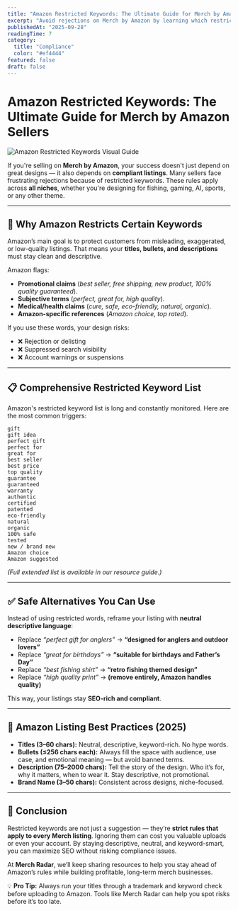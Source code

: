 ```yaml
---
title: "Amazon Restricted Keywords: The Ultimate Guide for Merch by Amazon Sellers"
excerpt: "Avoid rejections on Merch by Amazon by learning which restricted keywords to stay away from and what safe alternatives to use."
publishedAt: "2025-09-28"
readingTime: 7
category:
  title: "Compliance"
  color: "#ef4444"
featured: false
draft: false
---
```


# Amazon Restricted Keywords: The Ultimate Guide for Merch by Amazon Sellers

![Amazon Restricted Keywords Visual Guide](/images/blog/amazon-restricted-keywords.png)

If you're selling on **Merch by Amazon**, your success doesn't just depend on great designs — it also depends on **compliant listings**. Many sellers face frustrating rejections because of restricted keywords. These rules apply across **all niches**, whether you're designing for fishing, gaming, AI, sports, or any other theme.

---

## 🚫 Why Amazon Restricts Certain Keywords

Amazon’s main goal is to protect customers from misleading, exaggerated, or low-quality listings. That means your **titles, bullets, and descriptions** must stay clean and descriptive.

Amazon flags:
- **Promotional claims** (*best seller, free shipping, new product, 100% quality guaranteed*).  
- **Subjective terms** (*perfect, great for, high quality*).  
- **Medical/health claims** (*cure, safe, eco-friendly, natural, organic*).  
- **Amazon-specific references** (*Amazon choice, top rated*).  

If you use these words, your design risks:
- ❌ Rejection or delisting  
- ❌ Suppressed search visibility  
- ❌ Account warnings or suspensions  

---

## 📋 Comprehensive Restricted Keyword List

Amazon's restricted keyword list is long and constantly monitored. Here are the most common triggers:

```text
gift
gift idea
perfect gift
perfect for
great for
best seller
best price
top quality
guarantee
guaranteed
warranty
authentic
certified
patented
eco-friendly
natural
organic
100% safe
tested
new / brand new
Amazon choice
Amazon suggested
```

*(Full extended list is available in our resource guide.)*

---

## ✅ Safe Alternatives You Can Use

Instead of using restricted words, reframe your listing with **neutral descriptive language**:

- Replace *“perfect gift for anglers”* → **“designed for anglers and outdoor lovers”**  
- Replace *“great for birthdays”* → **“suitable for birthdays and Father’s Day”**  
- Replace *“best fishing shirt”* → **“retro fishing themed design”**  
- Replace *“high quality print”* → **(remove entirely, Amazon handles quality)**  

This way, your listings stay **SEO-rich and compliant**.

---

## 🔑 Amazon Listing Best Practices (2025)

- **Titles (3–60 chars):** Neutral, descriptive, keyword-rich. No hype words.  
- **Bullets (≤256 chars each):** Always fill the space with audience, use case, and emotional meaning — but avoid banned terms.  
- **Description (75–2000 chars):** Tell the story of the design. Who it’s for, why it matters, when to wear it. Stay descriptive, not promotional.  
- **Brand Name (3–50 chars):** Consistent across designs, niche-focused.  

---

## 📌 Conclusion

Restricted keywords are not just a suggestion — they’re **strict rules that apply to every Merch listing**. Ignoring them can cost you valuable uploads or even your account. By staying descriptive, neutral, and keyword-smart, you can maximize SEO without risking compliance issues.

At **Merch Radar**, we’ll keep sharing resources to help you stay ahead of Amazon’s rules while building profitable, long-term merch businesses.

💡 **Pro Tip:** Always run your titles through a trademark and keyword check before uploading to Amazon. Tools like Merch Radar can help you spot risks before it’s too late.
